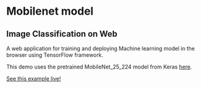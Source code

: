 # Mobilenet model

## Image Classification on Web

A web application for training and deploying Machine learning model in the browser using TensorFlow framework.

This demo uses the pretrained MobileNet_25_224 model from Keras [here](https://github.com/tensorflow/tfjs-converter).

[See this example live!]()
